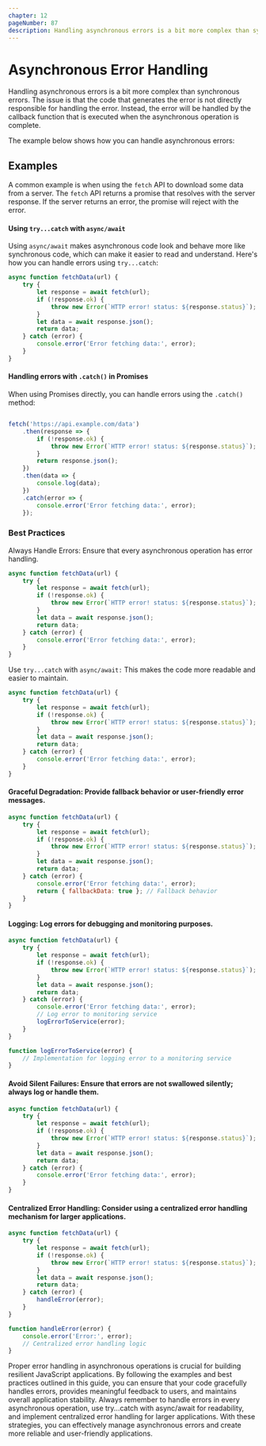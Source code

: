 ```yaml
---
chapter: 12
pageNumber: 87
description: Handling asynchronous errors is a bit more complex than synchronous errors. The issue is that the code that generates the error is not directly responsible for handling the error. Instead, the error will be handled by the callback function that is executed when the asynchronous operation is complete.
---
```


# Asynchronous Error Handling

Handling asynchronous errors is a bit more complex than synchronous errors. The issue is that the code that generates the error is not directly responsible for handling the error. Instead, the error will be handled by the callback function that is executed when the asynchronous operation is complete.

The example below shows how you can handle asynchronous errors:
## Examples

A common example is when using the `fetch` API to download some data from a server. The `fetch` API returns a promise that resolves with the server response. If the server returns an error, the promise will reject with the error.

#### Using `try...catch` with `async/await`

Using `async/await` makes asynchronous code look and behave more like synchronous code, which can make it easier to read and understand. Here's how you can handle errors using `try...catch`:

```javascript
async function fetchData(url) {
    try {
        let response = await fetch(url);
        if (!response.ok) {
            throw new Error(`HTTP error! status: ${response.status}`);
        }
        let data = await response.json();
        return data;
    } catch (error) {
        console.error('Error fetching data:', error);
    }
}
```


#### Handling errors with `.catch()` in Promises
When using Promises directly, you can handle errors using the `.catch()` method:

```javascript

fetch('https://api.example.com/data')
    .then(response => {
        if (!response.ok) {
            throw new Error(`HTTP error! status: ${response.status}`);
        }
        return response.json();
    })
    .then(data => {
        console.log(data);
    })
    .catch(error => {
        console.error('Error fetching data:', error);
    });

```


### Best Practices

Always Handle Errors: Ensure that every asynchronous operation has error handling.


```javascript
async function fetchData(url) {
    try {
        let response = await fetch(url);
        if (!response.ok) {
            throw new Error(`HTTP error! status: ${response.status}`);
        }
        let data = await response.json();
        return data;
    } catch (error) {
        console.error('Error fetching data:', error);
    }
}
```


Use `try...catch` with `async/await:` This makes the code more readable and easier to maintain.

```javascript
async function fetchData(url) {
    try {
        let response = await fetch(url);
        if (!response.ok) {
            throw new Error(`HTTP error! status: ${response.status}`);
        }
        let data = await response.json();
        return data;
    } catch (error) {
        console.error('Error fetching data:', error);
    }
}
```


#### Graceful Degradation: Provide fallback behavior or user-friendly error messages.

```javascript
async function fetchData(url) {
    try {
        let response = await fetch(url);
        if (!response.ok) {
            throw new Error(`HTTP error! status: ${response.status}`);
        }
        let data = await response.json();
        return data;
    } catch (error) {
        console.error('Error fetching data:', error);
        return { fallbackData: true }; // Fallback behavior
    }
}
```


#### Logging: Log errors for debugging and monitoring purposes.

```javascript
async function fetchData(url) {
    try {
        let response = await fetch(url);
        if (!response.ok) {
            throw new Error(`HTTP error! status: ${response.status}`);
        }
        let data = await response.json();
        return data;
    } catch (error) {
        console.error('Error fetching data:', error);
        // Log error to monitoring service
        logErrorToService(error);
    }
}

function logErrorToService(error) {
    // Implementation for logging error to a monitoring service
}
```


#### Avoid Silent Failures: Ensure that errors are not swallowed silently; always log or handle them.


```javascript
async function fetchData(url) {
    try {
        let response = await fetch(url);
        if (!response.ok) {
            throw new Error(`HTTP error! status: ${response.status}`);
        }
        let data = await response.json();
        return data;
    } catch (error) {
        console.error('Error fetching data:', error);
    }
}
```



#### Centralized Error Handling: Consider using a centralized error handling mechanism for larger applications.


```javascript
async function fetchData(url) {
    try {
        let response = await fetch(url);
        if (!response.ok) {
            throw new Error(`HTTP error! status: ${response.status}`);
        }
        let data = await response.json();
        return data;
    } catch (error) {
        handleError(error);
    }
}

function handleError(error) {
    console.error('Error:', error);
    // Centralized error handling logic
}
```


Proper error handling in asynchronous operations is crucial for building resilient JavaScript applications. By following the examples and best practices outlined in this guide, you can ensure that your code gracefully handles errors, provides meaningful feedback to users, and maintains overall application stability. Always remember to handle errors in every asynchronous operation, use try...catch with async/await for readability, and implement centralized error handling for larger applications. With these strategies, you can effectively manage asynchronous errors and create more reliable and user-friendly applications.


